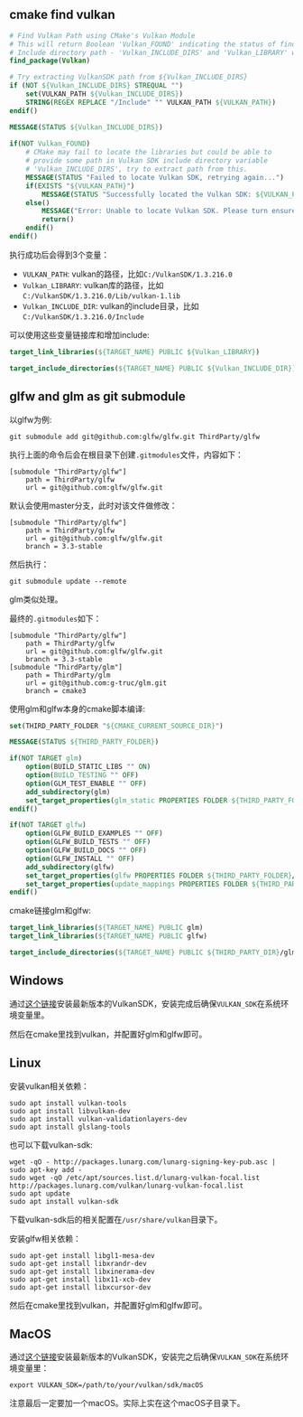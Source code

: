 ## cmake find vulkan

```cmake
# Find Vulkan Path using CMake's Vulkan Module
# This will return Boolean 'Vulkan_FOUND' indicating the status of find as success(ON) or fail(OFF).
# Include directory path - 'Vulkan_INCLUDE_DIRS' and 'Vulkan_LIBRARY' with required libraries.
find_package(Vulkan)

# Try extracting VulkanSDK path from ${Vulkan_INCLUDE_DIRS}
if (NOT ${Vulkan_INCLUDE_DIRS} STREQUAL "")
    set(VULKAN_PATH ${Vulkan_INCLUDE_DIRS})
    STRING(REGEX REPLACE "/Include" "" VULKAN_PATH ${VULKAN_PATH})
endif()

MESSAGE(STATUS ${Vulkan_INCLUDE_DIRS})
     
if(NOT Vulkan_FOUND)
    # CMake may fail to locate the libraries but could be able to 
    # provide some path in Vulkan SDK include directory variable
    # 'Vulkan_INCLUDE_DIRS', try to extract path from this.
    MESSAGE(STATUS "Failed to locate Vulkan SDK, retrying again...")
    if(EXISTS "${VULKAN_PATH}")
        MESSAGE(STATUS "Successfully located the Vulkan SDK: ${VULKAN_PATH}")
    else()
        MESSAGE("Error: Unable to locate Vulkan SDK. Please turn ensure 'VULKAN_SDK' has been set as Environment Variable.")
        return()
    endif()
endif()
```

执行成功后会得到3个变量：

- `VULKAN_PATH`: vulkan的路径，比如`C:/VulkanSDK/1.3.216.0`
- `Vulkan_LIBRARY`: vulkan库的路径，比如`C:/VulkanSDK/1.3.216.0/Lib/vulkan-1.lib`
- `Vulkan_INCLUDE_DIR`: vulkan的include目录，比如`C:/VulkanSDK/1.3.216.0/Include`

可以使用这些变量链接库和增加include:

```cmake
target_link_libraries(${TARGET_NAME} PUBLIC ${Vulkan_LIBRARY})

target_include_directories(${TARGET_NAME} PUBLIC ${Vulkan_INCLUDE_DIR})
```

## glfw and glm as git submodule

以glfw为例:

```shell
git submodule add git@github.com:glfw/glfw.git ThirdParty/glfw
```

执行上面的命令后会在根目录下创建`.gitmodules`文件，内容如下：

```
[submodule "ThirdParty/glfw"]
	path = ThirdParty/glfw
	url = git@github.com:glfw/glfw.git
```

默认会使用master分支，此时对该文件做修改：

```
[submodule "ThirdParty/glfw"]
	path = ThirdParty/glfw
	url = git@github.com:glfw/glfw.git
	branch = 3.3-stable
```

然后执行：

```shell
git submodule update --remote
```

glm类似处理。

最终的`.gitmodules`如下：

```
[submodule "ThirdParty/glfw"]
	path = ThirdParty/glfw
	url = git@github.com:glfw/glfw.git
	branch = 3.3-stable
[submodule "ThirdParty/glm"]
	path = ThirdParty/glm
	url = git@github.com:g-truc/glm.git
	branch = cmake3
```

使用glm和glfw本身的cmake脚本编译:

```cmake
set(THIRD_PARTY_FOLDER "${CMAKE_CURRENT_SOURCE_DIR}")

MESSAGE(STATUS ${THIRD_PARTY_FOLDER})

if(NOT TARGET glm)
    option(BUILD_STATIC_LIBS "" ON)
    option(BUILD_TESTING "" OFF)
    option(GLM_TEST_ENABLE "" OFF)
    add_subdirectory(glm)
    set_target_properties(glm_static PROPERTIES FOLDER ${THIRD_PARTY_FOLDER}/glm)
endif()

if(NOT TARGET glfw)
    option(GLFW_BUILD_EXAMPLES "" OFF)
    option(GLFW_BUILD_TESTS "" OFF)
    option(GLFW_BUILD_DOCS "" OFF)
    option(GLFW_INSTALL "" OFF)
    add_subdirectory(glfw)
    set_target_properties(glfw PROPERTIES FOLDER ${THIRD_PARTY_FOLDER}/glfw)
    set_target_properties(update_mappings PROPERTIES FOLDER ${THIRD_PARTY_FOLDER}/glfw)
endif()
```

cmake链接glｍ和glfw:

```cmake
target_link_libraries(${TARGET_NAME} PUBLIC glm)
target_link_libraries(${TARGET_NAME} PUBLIC glfw)

target_include_directories(${TARGET_NAME} PUBLIC ${THIRD_PARTY_DIR}/glm)
```

## Windows

通过[这个链接](https://sdk.lunarg.com/sdk/download/latest/windows/vulkan-sdk.exe)安装最新版本的VulkanSDK，安装完成后确保`VULKAN_SDK`在系统环境变量里。

然后在cmake里找到vulkan，并配置好glm和glfw即可。

## Linux

安装vulkan相关依赖：

```shell
sudo apt install vulkan-tools
sudo apt install libvulkan-dev
sudo apt install vulkan-validationlayers-dev
sudo apt install glslang-tools
```

也可以下载vulkan-sdk:

```shell
wget -qO - http://packages.lunarg.com/lunarg-signing-key-pub.asc | sudo apt-key add -
sudo wget -qO /etc/apt/sources.list.d/lunarg-vulkan-focal.list http://packages.lunarg.com/vulkan/lunarg-vulkan-focal.list
sudo apt update
sudo apt install vulkan-sdk
```

下载vulkan-sdk后的相关配置在`/usr/share/vulkan`目录下。

安装glfw相关依赖：

```shell
sudo apt-get install libgl1-mesa-dev
sudo apt-get install libxrandr-dev
sudo apt-get install libxinerama-dev
sudo apt-get install libx11-xcb-dev
sudo apt-get install libxcursor-dev
```

然后在cmake里找到vulkan，并配置好glm和glfw即可。

## MacOS

通过[这个链接](https://sdk.lunarg.com/sdk/download/latest/mac/vulkan-sdk.dmg)安装最新版本的VulkanSDK，安装完之后确保`VULKAN_SDK`在系统环境变量里：

```shell
export VULKAN_SDK=/path/to/your/vulkan/sdk/macOS
```

注意最后一定要加一个macOS。实际上实在这个macOS子目录下。
